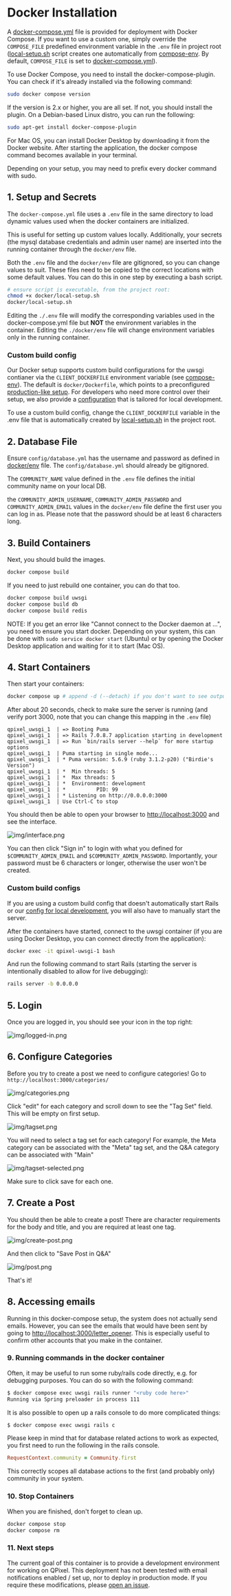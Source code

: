 # Docker Installation

A [docker-compose.yml](../docker-compose.yml) file is provided for deployment with Docker Compose. If you want to use a custom one, simply override the `COMPOSE_FILE` predefined environment variable in the `.env` file in project root ([local-setup.sh](./local-setup.sh) script creates one automatically from [compose-env](./compose-env). By default, `COMPOSE_FILE` is set to [docker-compose.yml](../docker-compose.yml)).

To use Docker Compose, you need to install the docker-compose-plugin. 
You can check if it's already installed via the following command:

```bash
sudo docker compose version
```

If the version is 2.x or higher, you are all set. If not, you should install the plugin. On a Debian-based Linux distro, you can run the following:

```bash
sudo apt-get install docker-compose-plugin
```

For Mac OS, you can install Docker Desktop by downloading it from the Docker website. After starting the application, the docker compose command becomes available in your terminal.

Depending on your setup, you may need to prefix every docker command with sudo.

## 1. Setup and Secrets

The `docker-compose.yml` file uses a `.env` file in the same directory to load dynamic values used when the docker containers are initialized.

This is useful for setting up custom values locally. Additionally, your secrets (the mysql database credentials and admin user name) are inserted into the running container through the `docker/env` file.

Both the `.env` file and the `docker/env` file are gitignored, so you can change values to suit. These files need to be copied to the correct locations with some default values. You can do this in one step by executing a bash script.

```bash
# ensure script is executable, from the project root:
chmod +x docker/local-setup.sh
docker/local-setup.sh
```

Editing the `./.env` file will modify the corresponding variables used in the docker-compose.yml file but **NOT** the environment variables in the container. 
Editing the `./docker/env` file will change environment variables only in the running container.

### Custom build config

Our Docker setup supports custom build configurations for the uwsgi contianer via the `CLIENT_DOCKERFILE` environment variable (see [compose-env](/docker/compose-env)). The default is `docker/Dockerfile`, which points to a preconfigured [production-like setup](/docker/Dockerfile). For developers who need more control over their setup, we also provide a [configuration](/docker/Dockerfile.dev) that is tailored for local development.

To use a custom build config, change the `CLIENT_DOCKERFILE` variable in the .env file that is automatically created by [local-setup.sh](/docker/local-setup.sh) in the project root.

## 2. Database File
Ensure `config/database.yml` has the username and password as defined in [docker/env](docker/env) file. The `config/database.yml` should already be gitignored.

The `COMMUNITY_NAME` value defined in the `.env` file defines the initial community name on your local DB.

the `COMMUNITY_ADMIN_USERNAME`, `COMMUNITY_ADMIN_PASSWORD` and `COMMUNITY_ADMIN_EMAIL` values in the `docker/env` file define the first user you can log in as. Please note that the password should be at least 6 characters long.

## 3. Build Containers

Next, you should build the images.

```bash
docker compose build
```

If you need to just rebuild one container, you can do that too.

```bash
docker compose build uwsgi
docker compose build db
docker compose build redis
```

NOTE: If you get an error like "Cannot connect to the Docker daemon at ...", you need to ensure you start docker. Depending on your system, this can be done with `sudo service docker start` (Ubuntu) or by opening the Docker Desktop application and waiting for it to start (Mac OS).

## 4. Start Containers

Then start your containers:

```bash
docker compose up # append -d (--detach) if you don't want to see output in the terminal
```

After about 20 seconds, check to make sure the server is running (and verify port 3000, note that you can change this mapping in the `.env` file)

```
qpixel_uwsgi_1  | => Booting Puma
qpixel_uwsgi_1  | => Rails 7.0.8.7 application starting in development 
qpixel_uwsgi_1  | => Run `bin/rails server --help` for more startup options
qpixel_uwsgi_1  | Puma starting in single mode...
qpixel_uwsgi_1  | * Puma version: 5.6.9 (ruby 3.1.2-p20) ("Birdie's Version")
qpixel_uwsgi_1  | *  Min threads: 5
qpixel_uwsgi_1  | *  Max threads: 5
qpixel_uwsgi_1  | *  Environment: development
qpixel_uwsgi_1  | *          PID: 99
qpixel_uwsgi_1  | * Listening on http://0.0.0.0:3000
qpixel_uwsgi_1  | Use Ctrl-C to stop
```

You should then be able to open your browser to [http://localhost:3000](http://localhost:3000)
and see the interface. 

![img/interface.png](../img/interface.png)

You can then click "Sign in" to login with what you defined for `$COMMUNITY_ADMIN_EMAIL` and `$COMMUNITY_ADMIN_PASSWORD`. Importantly, your password must be 6 characters or longer, otherwise the user won't be created.

### Custom build configs

If you are using a custom build config that doesn't automatically start Rails or our [config for local development](/docker/Dockerfile.dev), you will also have to manually start the server.

After the containers have started, connect to the uwsgi container (if you are using Docker Desktop, you can connect directly from the application):

```bash
docker exec -it qpixel-uwsgi-1 bash
```

And run the following command to start Rails (starting the server is intentionally disabled to allow for live debugging):

```bash
rails server -b 0.0.0.0
```

## 5. Login

Once you are logged in, you should see your icon in the top right:

![img/logged-in.png](../img/logged-in.png)

## 6. Configure Categories

Before you try to create a post we need to configure categories! 
Go to `http://localhost:3000/categories/`

![img/categories.png](../img/categories.png)

 Click "edit" for each category and scroll down to see the "Tag Set" field. This
 will be empty on first setup.

![img/tagset.png](../img/tagset.png)

You will need to select a tag set for each category! For example, the Meta category can be
associated with the "Meta" tag set, and the Q&A category can be associated with "Main"

![img/tagset-selected.png](../img/tagset-selected.png)

Make sure to click save for each one.

## 7. Create a Post

You should then be able to create a post! There are character requirements for the
body and title, and you are required at least one tag.

![img/create-post.png](../img/create-post.png)

And then click to "Save Post in Q&A"

![img/post.png](../img/post.png)

That's it!

## 8. Accessing emails
Running in this docker-compose setup, the system does not actually send emails. However, you can see the emails that would have been sent by going to [http://localhost:3000/letter_opener](http://localhost:3000/letter_opener).
This is especially useful to confirm other accounts that you make in the container.

### 9. Running commands in the docker container
Often, it may be useful to run some ruby/rails code directly, e.g. for debugging purposes. You can do so with the following command:

```bash
$ docker compose exec uwsgi rails runner "<ruby code here>"
Running via Spring preloader in process 111
```

It is also possible to open up a rails console to do more complicated things:

```bash
$ docker compose exec uwsgi rails c
```

Please keep in mind that for database related actions to work as expected, you first need to run the following in the rails console.

```ruby
RequestContext.community = Community.first
```

This correctly scopes all database actions to the first (and probably only) community in your system.

### 10. Stop Containers

When you are finished, don't forget to clean up.

```bash
docker compose stop
docker compose rm
```

### 11. Next steps

The current goal of this container is to provide a development environment for
working on QPixel. This deployment has not been tested with email notifications
enabled / set up, nor to deploy in production mode. If you require these 
modifications, please [open an issue](https://github.com/codidact/qpixel/issues).
